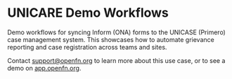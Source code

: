 # UNICARE Demo Workflows

Demo workflows for syncing Inform (ONA) forms to the UNICASE (Primero) case management system. This showcases how to automate grievance reporting and case registration across teams and sites. 

Contact support@openfn.org to learn more about this use case, or to see a demo on [app.openfn.org](https://www.openfn.org). 
